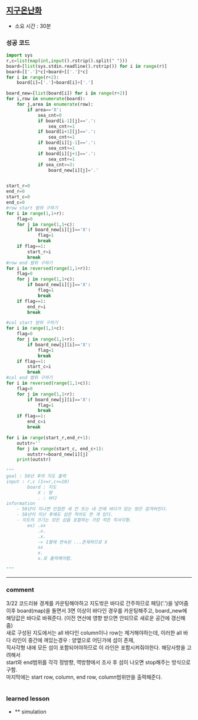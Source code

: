 
## [지구온난화](https://www.acmicpc.net/problem/5212)
* 소요 시간 :  30분

### 성공 코드
```python
import sys
r,c=list(map(int,input().rstrip().split(" ")))
board=[list(sys.stdin.readline().rstrip()) for i in range(r)]
board=[['.']*c]+board+[['.']*c]
for i in range(r+2):
    board[i]=['.']+board[i]+['.']

board_new=[list(board[i]) for i in range(r+2)]
for i,row in enumerate(board):
    for j,area in enumerate(row):
        if area=='X':
            sea_cnt=0
            if board[i-1][j]=='.':
                sea_cnt+=1
            if board[i+1][j]=='.':
                sea_cnt+=1
            if board[i][j-1]=='.':
                sea_cnt+=1
            if board[i][j+1]=='.':
                sea_cnt+=1
            if sea_cnt>=3:
                board_new[i][j]='.'


start_r=0
end_r=0
start_c=0
end_c=0
#row start 범위 구하기
for i in range(1,1+r):
    flag=0
    for j in range(1,1+c):
        if board_new[i][j]=='X':
            flag=1
            break
    if flag==1:
        start_r=i
        break
#row end 범위 구하기
for i in reversed(range(1,1+r)):
    flag=0
    for j in range(1,1+c):
        if board_new[i][j]=='X':
            flag=1
            break
    if flag==1:
        end_r=i
        break

#col start 범위 구하기
for i in range(1,1+c):
    flag=0
    for j in range(1,1+r):
        if board_new[j][i]=='X':
            flag=1
            break
    if flag==1:
        start_c=i
        break
#col end 범위 구하기
for i in reversed(range(1,1+c)):
    flag=0
    for j in range(1,1+r):
        if board_new[j][i]=='X':
            flag=1
            break
    if flag==1:
        end_c=i
        break

for i in range(start_r,end_r+1):
    outstr=''
    for j in range(start_c, end_c+1):
        outstr+=board_new[i][j]
    print(outstr)
        
"""
goal : 50년 후의 지도 출력
input : r,c (1<=r,c<=10)
        board : 지도
            X : 땅  
            . : 바다
information
    - 50년이 지나면 인접한 세 칸 또는 네 칸에 바다가 있는 땅은 잠겨버린다.
    - 50년이 지난 후에도 섬은 적어도 한 개 있다.
    - 지도의 크기는 모든 섬을 포함하는 가장 작은 직사각형.
        ex) .xx
            .x.
            .x. 
            -> 1열에 연속된 ...존재하므로 X 
            xx
            x.
            x.로 출력해야함.

"""
```



----------------------------------------------------------------------------
### comment 
3/22 코드리뷰
경계를 카운팅해야하고 지도밖은 바다로 간주하므로 패딩('.')을 넣어줌  
이후 board(map)을 돌면서 3면 이상이 바다인 경우를 카운팅해주고, board_new에 해당값은 바다로 바꿔준다. (이전 연산에 영향 받으면 안되므로 새로운 공간에 갱신해줌)    
새로 구성된 지도에서는 all 바다인 column이나 row는 제거해야하는데, 이러한 all 바다 라인이 중간에 껴있는경우 : 양옆으로 어딘가에 섬이 존재,   
직사각형 내에 모든 섬이 포함되어야하므로 이 라인은 포함시켜줘야한다. 해당사항을 고려해서   
start와 end범위를 각각 정방향, 역방향에서 조사 후 섬이 나오면 stop해주는 방식으로 구함.   
마지막에는 start row, column, end row, column범위만을 출력해준다.   

#
#
 ### learned lesson
 
* ** simulation
#
#
 
 
 
 

